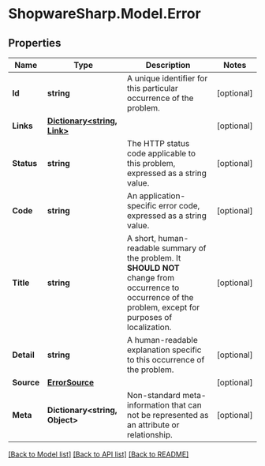 # ShopwareSharp.Model.Error

## Properties

Name | Type | Description | Notes
------------ | ------------- | ------------- | -------------
**Id** | **string** | A unique identifier for this particular occurrence of the problem. | [optional] 
**Links** | [**Dictionary&lt;string, Link&gt;**](Link.md) |  | [optional] 
**Status** | **string** | The HTTP status code applicable to this problem, expressed as a string value. | [optional] 
**Code** | **string** | An application-specific error code, expressed as a string value. | [optional] 
**Title** | **string** | A short, human-readable summary of the problem. It **SHOULD NOT** change from occurrence to occurrence of the problem, except for purposes of localization. | [optional] 
**Detail** | **string** | A human-readable explanation specific to this occurrence of the problem. | [optional] 
**Source** | [**ErrorSource**](ErrorSource.md) |  | [optional] 
**Meta** | **Dictionary&lt;string, Object&gt;** | Non-standard meta-information that can not be represented as an attribute or relationship. | [optional] 

[[Back to Model list]](../README.md#documentation-for-models) [[Back to API list]](../README.md#documentation-for-api-endpoints) [[Back to README]](../README.md)

